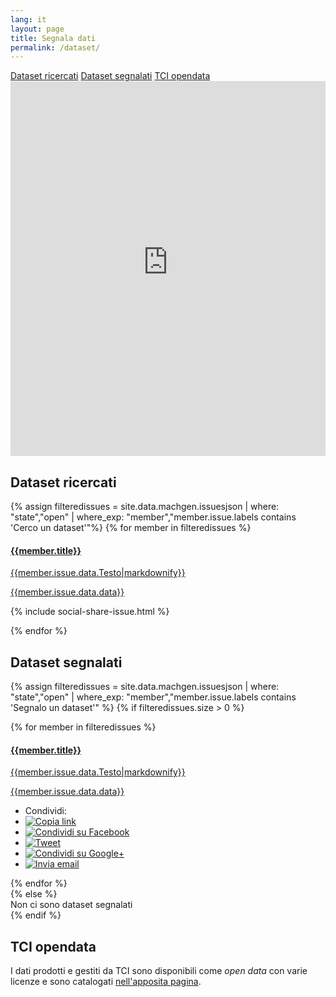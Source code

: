 ```yaml
---
lang: it
layout: page
title: Segnala dati
permalink: /dataset/
---
```


<script type="application/ld+json">
    [{
      "@context": "http://schema.org",
      "@type":"Dataset",
	  "name": "covid19italia.help dataset",
	  "url" : "https://www.covid19italia.help/opendata/",
	  "distribution" :    [
	    { "@type": "DataDownload",
		  "contentUrl" : "https://raw.githubusercontent.com/emergenzeHack/covid19italia_data/master/issues.csv",
		  "encodingFormat" : "text/csv",
		  "requiresSubscription" :"false"
		},
		{ "@type": "DataDownload",
		  "contentUrl" : "https://raw.githubusercontent.com/emergenzeHack/covid19italia_data/master/issuesjson.json",
		  "encodingFormat" : "application/json",
		  "requiresSubscription" :"false"
		},
		{ "@type": "DataDownload",
		  "contentUrl" : "https://raw.githubusercontent.com/emergenzeHack/covid19italia_data/master/issues.geojson",
		  "encodingFormat" : "application/geo+json",
		  "requiresSubscription" :"false"
		}
	  ],
	  "about" : "Questo Dataset contiene tutti i riferimenti ai contenuti e ai dati prodotti o raccolti dal progetto covid19italia.help . Se usi i nostri dati non scordare di citarci come fonte",
	  "abstract" : "Il dataset contiene tutte le notizie di eventi, fake news, iniziative e servizi, raccolte fondi che siamo riusciti a raccogliere riguardo al fenomeno del coronavirus in Italia",
	  "description" : "Il dataset contiene tutte le notizie di eventi, fake news, iniziative e servizi, raccolte fondi che siamo riusciti a raccogliere riguardo al fenomeno del coronavirus in Italia",	  
	  "license" : "https://creativecommons.org/licenses/by/4.0/",
	  "producer" : "https://www.covid19italia.help/",
	  "contentLocation" : {
	      "@type" : "Place",
		  "name" : "Italy"
	  },
	  "exampleOfWork" : "https://www.covid19italia.help/issues/"
	}]
</script>

<div class="text-center">
	<a href="#dataset-ricercati" class="btn btn-warning btn-lg" role="button">Dataset ricercati</a>
	<a href="#dataset-segnalati" class="btn btn-success btn-lg" role="button">Dataset segnalati</a>
	<a href="#tci-opendata" class="btn btn-success btn-lg" role="button">TCI opendata</a>
</div>

<iframe src="https://terremotocentroitalia.herokuapp.com/dataset/" width="100%" height="600rem" frameborder="0">
<a href="https://terremotocentroitalia.herokuapp.com/dataset/">Segnala dati</a></iframe>

## Dataset ricercati

<div class="panel-group">
{% assign filteredissues = site.data.machgen.issuesjson | where: "state","open" | where_exp: "member","member.issue.labels contains 'Cerco un dataset'"%}
{% for member in filteredissues %}
<div class="panel-body">
<a href="/issues/{{ member.number }}" class="list-group-item">
	<h4 class="list-group-item-heading">{{member.title}}</h4>
	<p class="list-group-item-text">{{member.issue.data.Testo|markdownify}}</p>
	<p class="list-group-item-text">{{member.issue.data.data}}</p>
</a>

{% include social-share-issue.html %}
</div>
{% endfor %}
</div>

## Dataset segnalati

{% assign filteredissues = site.data.machgen.issuesjson | where: "state","open" | where_exp: "member","member.issue.labels contains 'Segnalo un dataset'" %}
{% if filteredissues.size > 0 %}
<div class="panel-group">
{% for member in filteredissues %}
<div class="panel-body">
<a href="/issues/{{ member.number }}" class="list-group-item">
	<h4 class="list-group-item-heading">{{member.title}}</h4>
	<p class="list-group-item-text">{{member.issue.data.Testo|markdownify}}</p>
	<p class="list-group-item-text">{{member.issue.data.data}}</p>
</a>

<div class="panel-footer">
<ul class="share-buttons">
  <li>Condividi:</li>
  <li><a href="{{ site.url }}/issues/{{ member.number | datapage_url: '.' }}" title="Copia link"><img alt="Copia link" src="/img/icone/link.png"></a></li>
  <li><a href="https://www.facebook.com/sharer/sharer.php?u={{ site.url }}/issues/{{ member.number | datapage_url: '.' }}&title={{member.title|truncate:70|uri_escape}} | {{ site.title }}" title="Condividi su Facebook" target="_blank"><img alt="Condividi su Facebook" src="/img/icone/Facebook.png"></a></li>
  <li><a href="https://twitter.com/intent/tweet?url={{ site.url }}/issues/{{ member.number | datapage_url: '.' }}&text={{member.title|truncate:50|uri_escape}}&via=terremotocentro&hashtags=terremotocentroitalia" target="_blank" title="Tweet"><img alt="Tweet" src="/img/icone/Twitter.png"></a></li>
 <li><a href="https://plus.google.com/share?url={{ site.url }}/issues/{{ member.number | datapage_url: '.' }}" target="_blank" title="Condividi su Google+"><img alt="Condividi su Google+" src="/img/icone/Google+.png"></a></li>
 <li><a data-proofer-ignore href="mailto:?subject={{member.title|truncate:70|uri_escape}} | {{site.title}}&body={{member.title|truncate:70|uri_escape}}%20Clicca qui:%20{{ site.url }}/issues/{{ member.number | datapage_url: '.' }}" title="Invia email"><img alt="Invia email" src="/img/icone/Email.png"></a></li>
</ul>
</div>
</div>
{% endfor %}
</div>
{% else %}
<div>Non ci sono dataset segnalati</div>
{% endif %}

## TCI opendata

I dati prodotti e gestiti da TCI sono disponibili come _open data_ con varie licenze e sono catalogati [nell'apposita pagina](/opendata).
